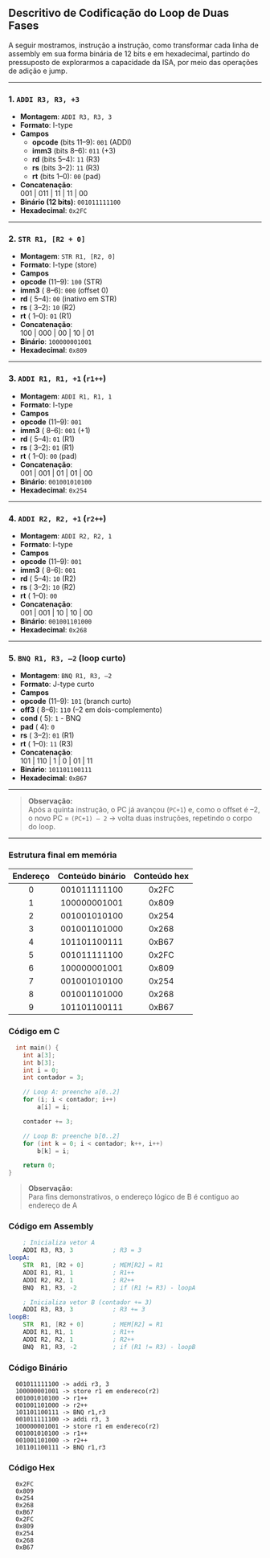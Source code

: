## Descritivo de Codificação do Loop de Duas Fases

A seguir mostramos, instrução a instrução, como transformar cada linha de assembly em sua forma binária de 12 bits e em hexadecimal, partindo do pressuposto de explorarmos a capacidade da ISA, por meio das operações de adição e jump. 

---

### 1. `ADDI R3, R3, +3`

- **Montagem**: `ADDI R3, R3, 3`  
- **Formato**: I-type  
- **Campos**  
  - **opcode** (bits 11–9): `001` (ADDI)  
  - **imm3**   (bits  8–6): `011` (+3)  
  - **rd**     (bits  5–4): `11` (R3)  
  - **rs**     (bits  3–2): `11` (R3)  
  - **rt**     (bits  1–0): `00` (pad)  
- **Concatenação**:  
  001 | 011 | 11 | 11 | 00
- **Binário (12 bits)**: `001011111100`  
- **Hexadecimal**: `0x2FC`  

---

### 2. `STR R1, [R2 + 0]`

- **Montagem**: `STR R1, [R2, 0]`  
- **Formato**: I-type (store)  
- **Campos**  
- **opcode** (11–9): `100` (STR)  
- **imm3**   ( 8–6): `000` (offset 0)  
- **rd**     ( 5–4): `00` (inativo em STR)  
- **rs**     ( 3–2): `10` (R2)  
- **rt**     ( 1–0): `01` (R1)  
- **Concatenação**:  
100 | 000 | 00 | 10 | 01
- **Binário**: `100000001001`  
- **Hexadecimal**: `0x809`  

---

### 3. `ADDI R1, R1, +1`  (`r1++`)

- **Montagem**: `ADDI R1, R1, 1`  
- **Formato**: I-type  
- **Campos**  
- **opcode** (11–9): `001`  
- **imm3**   ( 8–6): `001` (+1)  
- **rd**     ( 5–4): `01` (R1)  
- **rs**     ( 3–2): `01` (R1)  
- **rt**     ( 1–0): `00` (pad)  
- **Concatenação**:  
001 | 001 | 01 | 01 | 00
- **Binário**: `001001010100`  
- **Hexadecimal**: `0x254`  

---

### 4. `ADDI R2, R2, +1`  (`r2++`)

- **Montagem**: `ADDI R2, R2, 1`  
- **Formato**: I-type  
- **Campos**  
- **opcode** (11–9): `001`  
- **imm3**   ( 8–6): `001`  
- **rd**     ( 5–4): `10` (R2)  
- **rs**     ( 3–2): `10` (R2)  
- **rt**     ( 1–0): `00`  
- **Concatenação**:  
001 | 001 | 10 | 10 | 00
- **Binário**: `001001101000`  
- **Hexadecimal**: `0x268`  

---

### 5. `BNQ R1, R3, –2` (loop curto)

- **Montagem**: `BNQ R1, R3, –2`  
- **Formato**: J-type curto  
- **Campos**  
- **opcode** (11–9): `101` (branch curto)  
- **off3**   ( 8–6): `110` (–2 em dois-complemento)  
- **cond**   (   5): `1` - BNQ  
- **pad**    (   4): `0`  
- **rs**     ( 3–2): `01` (R1)  
- **rt**     ( 1–0): `11` (R3)  
- **Concatenação**:  
101 | 110 | 1 | 0 | 01 | 11
- **Binário**: `101101100111`  
- **Hexadecimal**: `0xB67`  

---

> **Observação:**  
> Após a quinta instrução, o PC já avançou (`PC+1`) e, como o offset é –2, o novo PC = `(PC+1) – 2` → volta duas instruções, repetindo o corpo do loop.

---

### Estrutura final em memória

| Endereço | Conteúdo binário | Conteúdo hex |
|:--------:|:----------------:|:------------:|
| 0        | 001011111100     | 0x2FC       |
| 1        | 100000001001     | 0x809       |
| 2        | 001001010100     | 0x254       |
| 3        | 001001101000     | 0x268       |
| 4        | 101101100111     | 0xB67       |
| 5        | 001011111100     | 0x2FC       |
| 6        | 100000001001     | 0x809       |
| 7        | 001001010100     | 0x254       |
| 8        | 001001101000     | 0x268       |
| 9        | 101101100111     | 0xB67       |

### Código em C

```c
  int main() {
    int a[3];
    int b[3];
    int i = 0;
    int contador = 3;

    // Loop A: preenche a[0..2]
    for (i; i < contador; i++)
        a[i] = i;

    contador += 3;

    // Loop B: preenche b[0..2]
    for (int k = 0; i < contador; k++, i++)
        b[k] = i;

    return 0;
}

```

> **Observação:**  
> Para fins demonstrativos, o endereço lógico de B é contiguo ao endereço de A

### Código em Assembly

```asm
    ; Inicializa vetor A
    ADDI R3, R3, 3           ; R3 = 3
loopA:
    STR  R1, [R2 + 0]        ; MEM[R2] = R1
    ADDI R1, R1, 1           ; R1++
    ADDI R2, R2, 1           ; R2++
    BNQ  R1, R3, -2          ; if (R1 != R3) - loopA

    ; Inicializa vetor B (contador += 3)
    ADDI R3, R3, 3           ; R3 += 3
loopB:
    STR  R1, [R2 + 0]        ; MEM[R2] = R1
    ADDI R1, R1, 1           ; R1++
    ADDI R2, R2, 1           ; R2++
    BNQ  R1, R3, -2          ; if (R1 != R3) - loopB
```

### Código Binário 

```bin
  001011111100 -> addi r3, 3
  100000001001 -> store r1 em endereco(r2)
  001001010100 -> r1++
  001001101000 -> r2++
  101101100111 -> BNQ r1,r3
  001011111100 -> addi r3, 3
  100000001001 -> store r1 em endereco(r2)
  001001010100 -> r1++
  001001101000 -> r2++
  101101100111 -> BNQ r1,r3
```

### Código Hex 

```hex
  0x2FC
  0x809
  0x254
  0x268
  0xB67
  0x2FC
  0x809
  0x254
  0x268
  0xB67
```
